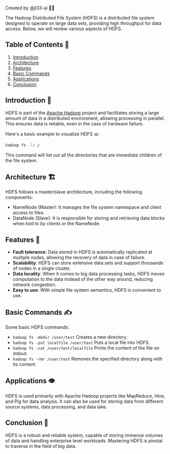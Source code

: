 Created by @jl33-ai 👦🏻

The Hadoop Distributed File System (HDFS) is a distributed file system designed to operate on large data sets, providing high throughput for data access. Below, we will review various aspects of HDFS.

## Table of Contents 💼
1. [Introduction](#introduction)
2. [Architecture](#architecture)
3. [Features](#features)
4. [Basic Commands](#basic-commands)
5. [Applications](#applications)
6. [Conclusion](#conclusion)

<a name="introduction"></a>
## Introduction 🚀

HDFS is part of the [Apache Hadoop](https://hadoop.apache.org/) project and facilitates storing a large amount of data in a distributed environment, allowing processing in parallel. This ensures data is reliable, even in the case of hardware failure. 

Here's a basic example to visualize HDFS 📊:
```sh
hadoop fs -ls /
```
This command will list out all the directories that are immediate children of the file system.

<a name="architecture"></a>
## Architecture 🏗

HDFS follows a master/slave architecture, including the following components:

* NameNode (Master): It manages the file system namespace and client access to files.
* DataNode (Slave): It is responsible for storing and retrieving data blocks when told to by clients or the NameNode.

<a name="features"></a>
## Features 🌟

* **Fault tolerance**: Data stored in HDFS is automatically replicated at multiple nodes, allowing the recovery of data in case of failure.   
* **Scalability**: HDFS can store extensive data sets and support thousands of nodes in a single cluster.
* **Data locality**: When it comes to big data processing tasks, HDFS moves computation to the data instead of the other way around, reducing network congestion.
* **Easy to use**: With simple file system semantics, HDFS is convenient to use.

<a name="basic-commands"></a>
## Basic Commands ✍ 

Some basic HDFS commands:

* `hadoop fs -mkdir /user/test` Creates a new directory.
* `hadoop fs -put localfile /user/test` Puts a local file into HDFS.
* `hadoop fs -cat /user/test/localfile` Prints the content of the file on stdout.
* `hadoop fs -rmr /user/test` Removes the specified directory along with its content.

<a name="applications"></a>
## Applications 👁

HDFS is used primarily with Apache Hadoop projects like MapReduce, Hive, and Pig for data analysis. It can also be used for storing data from different source systems, data processing, and data lake.

<a name="conclusion"></a>
## Conclusion 🏁

HDFS is a robust and reliable system, capable of storing immense volumes of data and handling enterprise level workloads. Mastering HDFS is pivotal to traverse in the field of big data.
